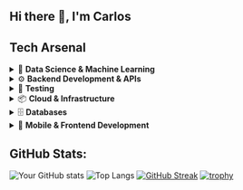 ## Hi there 👋, I'm Carlos

## Tech Arsenal 

<details>
  <summary>🧠 <b>Data Science & Machine Learning</b></summary>

  ### **Languages**:
  <div align="left">
    &nbsp;&nbsp;&nbsp;&nbsp;<img src="https://img.shields.io/badge/Python-3670A0?style=for-the-badge&logo=python&logoColor=ffdd54" />
    <img src="https://img.shields.io/badge/R-276DC3?style=for-the-badge&logo=r&logoColor=white" />
  </div>

  ### **Frameworks/Libraries**:
  <div align="left">
    &nbsp;&nbsp;&nbsp;&nbsp;<img src="https://img.shields.io/badge/PyTorch-EE4C2C?style=for-the-badge&logo=pytorch&logoColor=white" />
    <img src="https://img.shields.io/badge/NumPy-013243?style=for-the-badge&logo=numpy&logoColor=white" />
    <img src="https://img.shields.io/badge/Pandas-150458?style=for-the-badge&logo=pandas&logoColor=white" />
    <img src="https://img.shields.io/badge/Matplotlib-013243?style=for-the-badge&logo=matplotlib&logoColor=white" />
    <img src="https://img.shields.io/badge/SciPy-8CAAE6?style=for-the-badge&logo=scipy&logoColor=white" />
    <img src="https://img.shields.io/badge/scikit--learn-F7931E?style=for-the-badge&logo=scikit-learn&logoColor=white" />
    <img src="https://img.shields.io/badge/OpenCV-5C3EE8?style=for-the-badge&logo=opencv&logoColor=white" />
    <img src="https://img.shields.io/badge/Keras-D00000?style=for-the-badge&logo=keras&logoColor=white" />
    <img src="https://img.shields.io/badge/TensorFlow-FF6F00?style=for-the-badge&logo=tensorflow&logoColor=white" />
  </div>

</details>

<details>
  <summary>⚙️ <b>Backend Development & APIs</b></summary>

  ### **Languages**:
  <div align="left">
    &nbsp;&nbsp;&nbsp;&nbsp;<img src="https://img.shields.io/badge/Java-%23ED8B00.svg?style=for-the-badge&logo=java&logoColor=white" />
    <img src="https://img.shields.io/badge/JavaScript-%23323330.svg?style=for-the-badge&logo=javascript&logoColor=%23F7DF1E" />
    <img src="https://img.shields.io/badge/C-%2300599C.svg?style=for-the-badge&logo=c&logoColor=white" />
  </div>

  ### **Frameworks/Libraries**:
  <div align="left">
    &nbsp;&nbsp;&nbsp;&nbsp;<img src="https://img.shields.io/badge/FastAPI-009688?style=for-the-badge&logo=fastapi&logoColor=white" />
    <img src="https://img.shields.io/badge/Django-092E20?style=for-the-badge&logo=django&logoColor=white" />
    <img src="https://img.shields.io/badge/Flask-000000?style=for-the-badge&logo=flask&logoColor=white" />
    <img src="https://img.shields.io/badge/Node.js-43853D?style=for-the-badge&logo=node-dot-js&logoColor=white" />
    <img src="https://img.shields.io/badge/SQLAlchemy-000000?style=for-the-badge&logo=sqlalchemy&logoColor=white" />
    <img src="https://img.shields.io/badge/Kotlin%20Docs-7F52FF?style=for-the-badge&logo=kotlin&logoColor=white" />
    <img src="https://img.shields.io/badge/JavaDocs-F44336?style=for-the-badge&logo=java&logoColor=white" />
    <img src="https://img.shields.io/badge/JSDocs-F7DF1E?style=for-the-badge&logo=javascript&logoColor=black" />
  </div>

</details>

<details>
  <summary>🧪 <b>Testing</b></summary>

  ### **Frameworks**:
  <div align="left">
    &nbsp;&nbsp;&nbsp;&nbsp;<img src="https://img.shields.io/badge/Pytest-0A9EDC?style=for-the-badge&logo=pytest&logoColor=white" />
    <img src="https://img.shields.io/badge/JUnit%205-25A162?style=for-the-badge&logo=junit5&logoColor=white" />
    <img src="https://img.shields.io/badge/Mockito-25A162?style=for-the-badge&logo=mockito&logoColor=white" />
    <img src="https://img.shields.io/badge/Espresso-000000?style=for-the-badge&logo=android&logoColor=white" />
    <img src="https://img.shields.io/badge/Jest-C21325?style=for-the-badge&logo=jest&logoColor=white" />
    <img src="https://img.shields.io/badge/Detox-333333?style=for-the-badge&logo=detox&logoColor=white" />
  </div>

</details>

<details>
  <summary>📦 <b>Cloud & Infrastructure</b></summary>

  ### **Hosting**:
  <div align="left">
    &nbsp;&nbsp;&nbsp;&nbsp;<img src="https://img.shields.io/badge/Google%20Cloud-4285F4?style=for-the-badge&logo=google-cloud&logoColor=white" />
    <img src="https://img.shields.io/badge/Google%20Cloud%20SQL-34A853?style=for-the-badge&logo=google-cloud&logoColor=white" />
    <img src="https://img.shields.io/badge/Docker-2496ED?style=for-the-badge&logo=docker&logoColor=white" />
    <img src="https://img.shields.io/badge/Kubernetes-326CE5?style=for-the-badge&logo=kubernetes&logoColor=white" />
    <img src="https://img.shields.io/badge/GitHub%20Pages-181717?style=for-the-badge&logo=github&logoColor=white" />
  </div>

  ### **Dependency Injection**:
  <div align="left">
    &nbsp;&nbsp;&nbsp;&nbsp;<img src="https://img.shields.io/badge/Hilt/Dagger-007ACC?style=for-the-badge&logo=dagger&logoColor=white" />
  </div>

</details>

<details>
  <summary>🗄️ <b>Databases</b></summary>

  ### **Services**:
  <div align="left">
    &nbsp;&nbsp;&nbsp;&nbsp;<img src="https://img.shields.io/badge/Firestore-FFCA28?style=for-the-badge&logo=firebase&logoColor=black" />
    <img src="https://img.shields.io/badge/Firebase%20Realtime%20Database-FFCA28?style=for-the-badge&logo=firebase&logoColor=black" />
    <img src="https://img.shields.io/badge/PostgreSQL-336791?style=for-the-badge&logo=postgresql&logoColor=white" />
    <img src="https://img.shields.io/badge/SQLite-003B57?style=for-the-badge&logo=sqlite&logoColor=white" />
  </div>

</details>

<details>
  <summary>📱 <b>Mobile & Frontend Development</b></summary>

  ### **Languages**:
  <div align="left">
    &nbsp;&nbsp;&nbsp;&nbsp;<img src="https://img.shields.io/badge/Kotlin-7F52FF?style=for-the-badge&logo=kotlin&logoColor=white" />
    <img src="https://img.shields.io/badge/HTML5-E34F26?style=for-the-badge&logo=html5&logoColor=white" />
    <img src="https://img.shields.io/badge/CSS3-1572B6?style=for-the-badge&logo=css3&logoColor=white" />
  </div>

  ### **Frameworks/Libraries**:
  <div align="left">
    &nbsp;&nbsp;&nbsp;&nbsp;<img src="https://img.shields.io/badge/React%20Native-61DAFB?style=for-the-badge&logo=react&logoColor=black" />
    <img src="https://img.shields.io/badge/Tkinter-007ACC?style=for-the-badge&logo=python&logoColor=white" />
  </div>

</details>

## GitHub Stats:
![Your GitHub stats](https://github-readme-stats.vercel.app/api?username=cfiguer055&show_icons=true&theme=dark)
![Top Langs](https://github-readme-stats.vercel.app/api/top-langs/?username=cfiguer055&layout=compact&theme=dark)
[![GitHub Streak](https://streak-stats.demolab.com?user=cfiguer055&theme=dark&date_format=j%20M%5B%20Y%5D)](https://git.io/streak-stats)
[![trophy](https://github-profile-trophy.vercel.app/?username=cfiguer055&theme=darkhub)](https://github.com/cfiguer055/github-profile-trophy)


<!--
**cfiguer055/cfiguer055** is a ✨ _special_ ✨ repository because its `README.md` (this file) appears on your GitHub profile.

Here are some ideas to get you started:

- 🔭 I’m currently working on ...
- 🌱 I’m currently learning ...
- 👯 I’m looking to collaborate on ...
- 🤔 I’m looking for help with ...
- 💬 Ask me about ...
- 📫 How to reach me: ...
- 😄 Pronouns: ...
- ⚡ Fun fact: ...
-->
